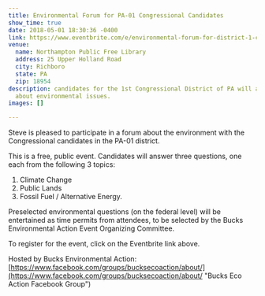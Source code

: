 ```yaml
---
title: Environmental Forum for PA-01 Congressional Candidates
show_time: true
date: 2018-05-01 18:30:36 -0400
link: https://www.eventbrite.com/e/environmental-forum-for-district-1-congressional-candidates-tickets-43277164163?ref=eios&aff=eios
venue:
  name: Northampton Public Free Library
  address: 25 Upper Holland Road
  city: Richboro
  state: PA
  zip: 18954
description: candidates for the 1st Congressional District of PA will answer questions
  about environmental issues.
images: []

---
```

Steve is pleased to participate in a forum about the environment with the Congressional candidates in the PA-01 district. 

This is a free, public event. Candidates will answer three questions, one each from the following 3 topics:   
1) Climate Change   
2) Public Lands  
3) Fossil Fuel / Alternative Energy. 

Preselected environmental questions (on the federal level) will be entertained as time permits from attendees, to be selected by the Bucks Environmental Action Event Organizing Committee.

To register for the event, click on the Eventbrite link above. 

Hosted by Bucks Environmental Action:  
[https://www.facebook.com/groups/bucksecoaction/about/](https://www.facebook.com/groups/bucksecoaction/about/ "Bucks Eco Action Facebook Group")